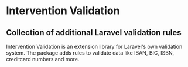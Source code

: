 # Intervention Validation
## Collection of additional Laravel validation rules

Intervention Validation is an extension library for Laravel's own validation system. The package adds rules to validate data like IBAN, BIC, ISBN, creditcard numbers and more.